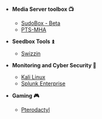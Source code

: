 - <b>Media Server toolbox :tv: </b>
  - [SudoBox - Beta](sudobox.md)
  - [PTS-MHA](pts-mha.md)
 
- <b>Seedbox Tools :arrow_double_up: </b>
  - [Swizzin](swizzin.md)

- <b>Monitoring and Cyber Security :closed_lock_with_key:</b>

  - [Kali Linux](kali_linux.md)
  - [Splunk Enterprise](splunk_enterprise.md)

- <b>Gaming :video_game:</b>

  - [Pterodactyl](pterodactyl.md)
  